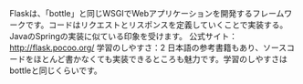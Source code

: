 
Flaskは、「bottle」と同じWSGIでWebアプリケーションを開発するフレームワークです。コードはリクエストとリスポンスを定義していくことで実装する。JavaのSpringの実装に似ている印象を受けます。 公式サイト：http://flask.pocoo.org/ 学習のしやすさ：2 日本語の参考書籍もあり、ソースコードをほとんど書かなくても実装できるところも魅力です。学習のしやすさはbottleと同じくらいです。
